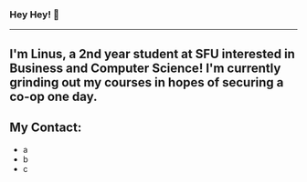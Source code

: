 ### Hey Hey! 👋
---
I'm Linus, a 2nd year student at SFU interested in Business and Computer Science! I'm currently grinding out my courses in hopes of securing a co-op one day. 
---
## My Contact:
* a
* b
* c


<!--
**egbdf333/egbdf333** is a ✨ _special_ ✨ repository because its `README.md` (this file) appears on your GitHub profile.

Here are some ideas to get you started:

- 🔭 I’m currently working on ...
- 🌱 I’m currently learning ...
- 👯 I’m looking to collaborate on ...
- 🤔 I’m looking for help with ...
- 💬 Ask me about ...
- 📫 How to reach me: ...
- 😄 Pronouns: ...
- ⚡ Fun fact: ...
-->
